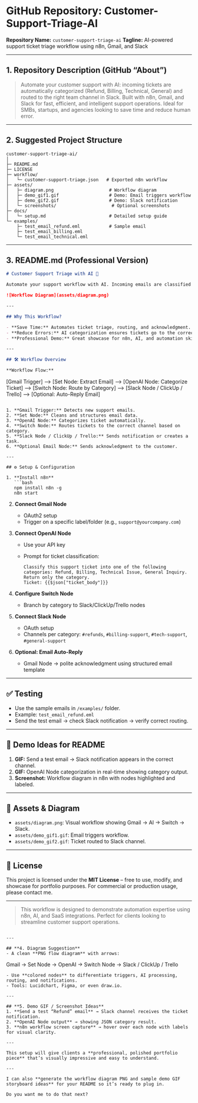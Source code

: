 # **GitHub Repository: Customer-Support-Triage-AI**

**Repository Name:** `customer-support-triage-ai`
**Tagline:** AI-powered support ticket triage workflow using n8n, Gmail, and Slack

---

## **1. Repository Description (GitHub “About”)**

> Automate your customer support with AI: incoming tickets are automatically categorized (Refund, Billing, Technical, General) and routed to the right team channel in Slack. Built with n8n, Gmail, and Slack for fast, efficient, and intelligent support operations. Ideal for SMBs, startups, and agencies looking to save time and reduce human error.

---

## **2. Suggested Project Structure**

```
customer-support-triage-ai/
│
├─ README.md
├─ LICENSE
├─ workflow/
│   └─ customer-support-triage.json   # Exported n8n workflow
├─ assets/
│   ├─ diagram.png                     # Workflow diagram
│   ├─ demo_gif1.gif                   # Demo: Email triggers workflow
│   ├─ demo_gif2.gif                   # Demo: Slack notification
│   └─ screenshots/                     # Optional screenshots
├─ docs/
│   └─ setup.md                        # Detailed setup guide
└─ examples/
    ├─ test_email_refund.eml           # Sample email
    ├─ test_email_billing.eml
    └─ test_email_technical.eml
```

---

## **3. README.md (Professional Version)**

```markdown
# Customer Support Triage with AI 🚀

Automate your support workflow with AI. Incoming emails are classified by type (Refund, Billing, Technical Issue, General Inquiry) and routed to the right Slack channel, reducing response time and manual errors.

![Workflow Diagram](assets/diagram.png)

---

## Why This Workflow?

- **Save Time:** Automates ticket triage, routing, and acknowledgment.
- **Reduce Errors:** AI categorization ensures tickets go to the correct team.
- **Professional Demo:** Great showcase for n8n, AI, and automation skills.

---

## 🛠️ Workflow Overview

**Workflow Flow:**

```

\[Gmail Trigger] --> \[Set Node: Extract Email] --> \[OpenAI Node: Categorize Ticket]
\--> \[Switch Node: Route by Category] --> \[Slack Node / ClickUp / Trello]
\--> \[Optional: Auto-Reply Email]

````

1. **Gmail Trigger:** Detects new support emails.  
2. **Set Node:** Cleans and structures email data.  
3. **OpenAI Node:** Categorizes ticket automatically.  
4. **Switch Node:** Routes tickets to the correct channel based on category.  
5. **Slack Node / ClickUp / Trello:** Sends notification or creates a task.  
6. **Optional Email Node:** Sends acknowledgment to the customer.

---

## ⚙️ Setup & Configuration

1. **Install n8n**  
   ```bash
   npm install n8n -g
   n8n start
````

2. **Connect Gmail Node**

   * OAuth2 setup
   * Trigger on a specific label/folder (e.g., `support@yourcompany.com`)
3. **Connect OpenAI Node**

   * Use your API key
   * Prompt for ticket classification:

     ```
     Classify this support ticket into one of the following categories: Refund, Billing, Technical Issue, General Inquiry. 
     Return only the category.
     Ticket: {{$json["ticket_body"]}}
     ```
4. **Configure Switch Node**

   * Branch by category to Slack/ClickUp/Trello nodes
5. **Connect Slack Node**

   * OAuth setup
   * Channels per category: `#refunds`, `#billing-support`, `#tech-support`, `#general-support`
6. **Optional: Email Auto-Reply**

   * Gmail Node → polite acknowledgment using structured email template

---

## ✅ Testing

* Use the sample emails in `/examples/` folder.
* Example: `test_email_refund.eml`
* Send the test email → check Slack notification → verify correct routing.

---

## 📸 Demo Ideas for README

1. **GIF:** Send a test email → Slack notification appears in the correct channel.
2. **GIF:** OpenAI Node categorization in real-time showing category output.
3. **Screenshot:** Workflow diagram in n8n with nodes highlighted and labeled.

---

## 📂 Assets & Diagram

* `assets/diagram.png`: Visual workflow showing Gmail → AI → Switch → Slack.
* `assets/demo_gif1.gif`: Email triggers workflow.
* `assets/demo_gif2.gif`: Ticket routed to Slack channel.

---

## 📄 License

This project is licensed under the **MIT License** – free to use, modify, and showcase for portfolio purposes. For commercial or production usage, please contact me.

---

> This workflow is designed to demonstrate automation expertise using n8n, AI, and SaaS integrations. Perfect for clients looking to streamline customer support operations.

```

---

## **4. Diagram Suggestion**
- A clean **PNG flow diagram** with arrows:  
```

Gmail → Set Node → OpenAI → Switch Node → Slack / ClickUp / Trello

```
- Use **colored nodes** to differentiate triggers, AI processing, routing, and notifications.  
- Tools: Lucidchart, Figma, or even draw.io.

---

## **5. Demo GIF / Screenshot Ideas**
1. **Send a test “Refund” email** → Slack channel receives the ticket notification.  
2. **OpenAI Node output** → showing JSON category result.  
3. **n8n workflow screen capture** → hover over each node with labels for visual clarity.

---

This setup will give clients a **professional, polished portfolio piece** that’s visually impressive and easy to understand.  

---

I can also **generate the workflow diagram PNG and sample demo GIF storyboard ideas** for your README so it’s ready to plug in.  

Do you want me to do that next?
```

